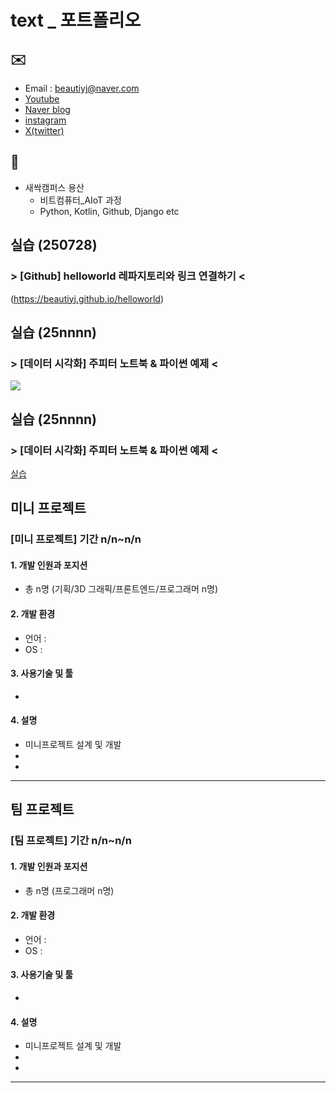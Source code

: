 # text _ 포트폴리오

## ✉️
* Email : beautiyj@naver.com
* [Youtube](https://www.youtube.com/@%EB%8C%80%EC%82%B4%EC%9D%B4%EC%9D%98%ED%95%98%EB%A3%A8)
* [Naver blog](https://blog.naver.com/beautiyj)
* [instagram](https://www.instagram.com/beautiyj)
* [X(twitter)](https://x.com/char_ming_xoxo?t=v48kbu3QYkA33QK-GLUYCg&s=09)
  
## 🐾
* 새싹캠퍼스 용산
	+ 비트컴퓨터_AIoT 과정
	+ Python, Kotlin, Github, Django etc

## 

## 실습 (250728)
### > [Github] helloworld 레파지토리와 링크 연결하기 <
(https://beautiyj.github.io/helloworld)

## 실습 (25nnnn)
### > [데이터 시각화] 주피터 노트북 & 파이썬 예제 <
<img src="실습3_주피터노트북CSV_제주+그래프_250708"/>

## 실습 (25nnnn)
### > [데이터 시각화] 주피터 노트북 & 파이썬 예제 <
[실습](/4조_김윤정_실습_주석제거버전_250710.ipynb)


## 미니 프로젝트
### [미니 프로젝트] 기간 n/n~n/n
#### 1. 개발 인원과 포지션
+ 총 n명 (기획/3D 그래픽/프론트엔드/프로그래머 n명)
#### 2. 개발 환경
+ 언어 :
+ OS :
#### 3. 사용기술 및 툴
+ 
#### 4. 설명
+ 미니프로젝트 설계 및 개발
+ 
+
***

## 팀 프로젝트
### [팀 프로젝트] 기간 n/n~n/n
#### 1. 개발 인원과 포지션
+ 총 n명 (프로그래머 n명)
#### 2. 개발 환경
+ 언어 :
+ OS :
#### 3. 사용기술 및 툴
+ 
#### 4. 설명
+ 미니프로젝트 설계 및 개발
+ 
+
***

